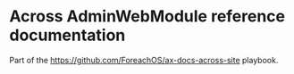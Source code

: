 # Across AdminWebModule reference documentation

Part of the https://github.com/ForeachOS/ax-docs-across-site playbook.